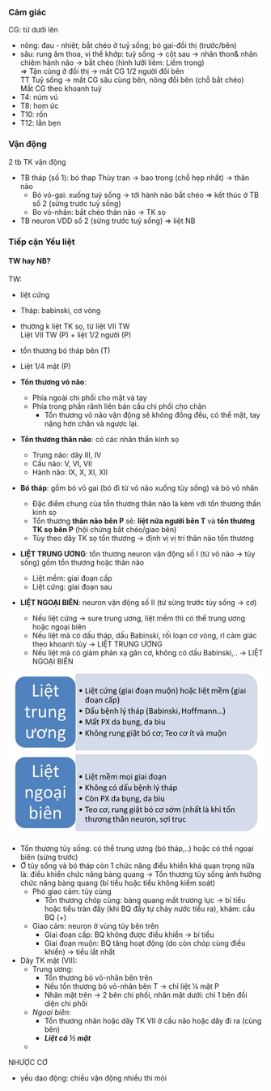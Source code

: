 ### Cảm giác  
CG: từ dưới lên   
- nông: đau - nhiệt; bắt chéo ở tuỷ sống; bó gai-đồi thị (trước/bên)  
- sâu: rung âm thoa, vị thế khớp: tuỷ sống -> cột sau -> nhân thon& nhân chiêm hành não -> bắt chéo (hình lưỡi liêm: Liềm trong)  
=> Tận cùng ở đồi thị -> mất CG 1/2 người đối bên  
TT Tuỷ sống -> mất CG sâu cùng bên, nông đối bên (chỗ bắt chéo)  
Mất CG theo khoanh tuỷ  
- T4: núm vú  
- T8: hom ức  
- T10: rốn  
- T12: lằn bẹn  
  
### Vận động  
2 tb TK vận động  
- TB tháp (số 1): bó thap Thùy tran -> bao trong (chỗ hẹp nhất) -> thân não  
	- Bó vỏ-gai: xuống tuỷ sống -> tới hành não bắt chéo => kết thúc ở TB số 2 (sừng trước tuỷ sống)  
	- Bo vỏ-nhân: bắt chéo thân não -> TK sọ    
- TB neuron VDD số 2 (sừng trước tuỷ sống) => liệt NB  
  
### Tiếp cận Yếu liệt  
#### TW hay NB?  
TW:  
- liệt cứng  
- Tháp: babinski, cơ vòng  
- thường k liệt TK sọ, từ liệt VII TW  
Liệt VII TW (P) + liệt 1/2 người (P)  
- tổn thương bó tháp bên (T)  
- Liệt 1/4 mặt (P)  
  
  
  
- **Tổn thương vỏ não**:  
	- Phía ngoài chi phối cho mặt và tay  
	- Phía trong phần rãnh liên bán cầu chi phối cho chân  
		- Tổn thương vỏ não vận động sẽ không đồng đều, có thể mặt, tay nặng hơn chân và ngược lại.  
- **Tổn thương thân não**: có các nhân thần kinh sọ  
	- Trung não: dây III, IV  
	- Cầu não: V, VI, VII  
	- Hành não: IX, X, XI, XII  
- **Bó tháp**: gồm bó vỏ gai (bó đi từ vỏ não xuống tủy sống) và bó vỏ nhân  
	- Đặc điểm chung của tổn thương thân não là kèm với tổn thương thần kinh sọ  
	- Tổn thương **thân não** **bên P** sẽ: **liệt nửa người bên T** và **tổn thương TK sọ bên P** (hội chứng bắt chéo/giao bên)  
	- Tùy theo dây TK sọ tổn thương -> định vị vị trí thân não tổn thương  
- **LIỆT TRUNG ƯƠNG**: tổn thương neuron vận động số I (từ vỏ não -> tủy sống) gồm tổn thương hoặc thân não  
	- Liệt mềm: giai đoạn cấp  
	- Liệt cứng: giai đoạn sau  
- **LIỆT NGOẠI BIÊN**: neuron vận động số II (từ sừng trước tủy sống -> cơ)  
	- Nếu liệt cứng -> sure trung ương, liệt mềm thì có thể trung ương hoặc ngoại biên  
	- Nếu liệt mà có dấu tháp, dấu Babinski, rối loạn cơ vòng, rl cảm giác theo khoanh tủy -> LIỆT TRUNG ƯƠNG  
	- Nếu liệt mà có giảm phản xạ gân cơ, không có dấu Babinski,.. -> LIỆT NGOẠI BIÊN  
  
![400](../../../200%20Files/image/image/N%E1%BB%98I%20TH%E1%BA%A6N%20KINH-1687351797172.jpeg)  
  
- Tổn thương tủy sống: có thể trung ương (bó tháp,..) hoặc có thể ngoại biên (sừng trước)  
- Ở tủy sống và bó tháp còn 1 chức năng điều khiển khá quan trọng nữa là: điều khiển chức năng bàng quang -> Tổn thương tủy sống ảnh hưởng chức năng bàng quang (bí tiểu hoặc tiểu không kiểm soát)  
	- Phó giao cảm: tủy cùng  
		- Tổn thương chóp cùng: bàng quang mất trương lực -> bí tiểu hoặc tiểu tràn đầy (khi BQ đầy tự chảy nước tiểu ra), khám: cầu BQ (+)  
	- Giao cảm: neuron ở vùng tủy bên trên  
		- Giai đoạn cấp: BQ không được điều khiển -> bí tiểu  
		- Giai đoạn muộn: BQ tăng hoạt động (do còn chóp cùng điều khiển) -> tiểu lắt nhắt  
- Dây TK mặt (VII):  
	- Trung ương:  
		- Tổn thương bó vỏ-nhân bên trên  
		- Nếu tổn thương bó vỏ-nhân bên T -> chỉ liệt ¼ mặt P  
		- Nhân mặt trên -> 2 bên chi phối, nhân mặt dưới: chỉ 1 bên đối diện chi phối  
	- _Ngoại biên:_  
		- Tổn thương nhân hoặc dây TK VII ở cầu não hoặc dây đi ra (cùng bên)  
		- **_Liệt cả ½ mặt_**  
	-   
  
  
  
  
NHƯỢC CƠ  
- yếu dao động: chiều vận động nhiều thì mỏi